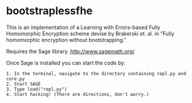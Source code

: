 bootstraplessfhe
================

This is an implementation of a Learning with Errors-based Fully Homomorphic Encryption scheme devise by Brakerski et. al. in "Fully homomorphic encryption without bootstrapping."

Requires the Sage library. http://www.sagemath.org/

Once Sage is installed you can start the code by:

    1. In the terminal, navigate to the directory containing repl.py and core.py
    2. Start SAGE
    3. Type load("repl.py")
    4. Start hacking! (There are directions, don't worry.)